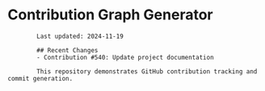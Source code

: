 # Contribution Graph Generator
            
            Last updated: 2024-11-19
            
            ## Recent Changes
            - Contribution #540: Update project documentation
            
            This repository demonstrates GitHub contribution tracking and commit generation.
        